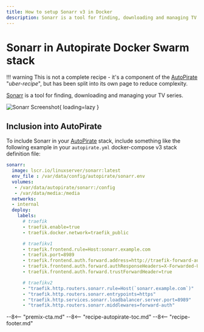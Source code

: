 ```yaml
---
title: How to setup Sonarr v3 in Docker
description: Sonarr is a tool for finding, downloading and managing TV series*, and is a valuable addition to the docker-swarm AutoPirate stack
---
```


# Sonarr in Autopirate Docker Swarm stack

!!! warning
    This is not a complete recipe - it's a component of the [AutoPirate](/recipes/autopirate/) "_uber-recipe_", but has been split into its own page to reduce complexity.

[Sonarr](https://sonarr.tv/) is a tool for finding, downloading and managing your TV series.

![Sonarr Screenshot](../../images/sonarr.png){ loading=lazy }

## Inclusion into AutoPirate

To include Sonarr in your [AutoPirate](/recipes/autopirate/) stack, include something like the following example in your `autopirate.yml` docker-compose v3 stack definition file:

```yaml
sonarr:
  image: lscr.io/linuxserver/sonarr:latest
  env_file : /var/data/config/autopirate/sonarr.env
  volumes:
   - /var/data/autopirate/sonarr:/config
   - /var/data/media:/media
  networks:
  - internal
  deploy:
    labels:
      # traefik
      - traefik.enable=true
      - traefik.docker.network=traefik_public

      # traefikv1
      - traefik.frontend.rule=Host:sonarr.example.com
      - traefik.port=8989
      - traefik.frontend.auth.forward.address=http://traefik-forward-auth:4181
      - traefik.frontend.auth.forward.authResponseHeaders=X-Forwarded-User
      - traefik.frontend.auth.forward.trustForwardHeader=true        

      # traefikv2
      - "traefik.http.routers.sonarr.rule=Host(`sonarr.example.com`)"
      - "traefik.http.routers.sonarr.entrypoints=https"
      - "traefik.http.services.sonarr.loadbalancer.server.port=8989"
      - "traefik.http.routers.sonarr.middlewares=forward-auth"
```

--8<-- "premix-cta.md"
--8<-- "recipe-autopirate-toc.md"
--8<-- "recipe-footer.md"
